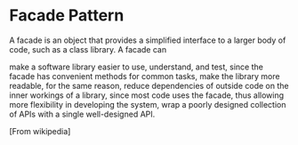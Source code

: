 # Facade Pattern

A facade is an object that provides a simplified interface to a larger body of code, such as a class library. A facade can

make a software library easier to use, understand, and test, since the facade has convenient methods for common tasks,
make the library more readable, for the same reason,
reduce dependencies of outside code on the inner workings of a library, since most code uses the facade, thus allowing more flexibility in developing the system,
wrap a poorly designed collection of APIs with a single well-designed API.

[From wikipedia]